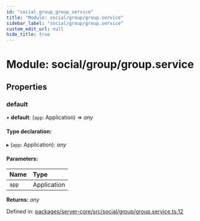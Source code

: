 ```yaml
---
id: "social_group_group_service"
title: "Module: social/group/group.service"
sidebar_label: "social/group/group.service"
custom_edit_url: null
hide_title: true
---
```


# Module: social/group/group.service

## Properties

### default

• **default**: (`app`: Application) => *any*

#### Type declaration:

▸ (`app`: Application): *any*

#### Parameters:

Name | Type |
:------ | :------ |
`app` | Application |

**Returns:** *any*

Defined in: [packages/server-core/src/social/group/group.service.ts:12](https://github.com/xr3ngine/xr3ngine/blob/673ad6a5f/packages/server-core/src/social/group/group.service.ts#L12)
